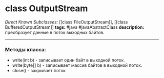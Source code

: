 # class OutputStream
*Direct Known Subclasses:* [[class FileOutputStream]], [[class BufferedOutputStream]]
**tags:** #java #javaAbstractClass
**description:** преобразует данные в поток выходных байтов.

---
### Методы класса:
- write(int b) - записывает один байт в выходной поток.
- write(byte[] b) - записывает массив байтов в выходной поток.
- close() - закрывает поток
